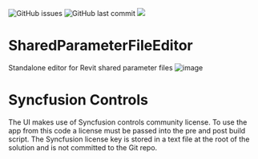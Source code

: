 ![GitHub issues](https://img.shields.io/github/issues/russgreen/SharedParameterFileEditor)
![GitHub last commit](https://img.shields.io/github/last-commit/russgreen/SharedParameterFileEditor)
<img src="https://img.shields.io/badge/.net-6.0-blue">

# SharedParameterFileEditor
Standalone editor for Revit shared parameter files
![image](https://user-images.githubusercontent.com/1886088/156920547-0b7fb0a7-09ba-40da-9388-7f5c5ffd8810.png)

# Syncfusion Controls
The UI makes use of Syncfusion controls community license. To use the app from this code a license must be passed into the pre and post build script.  The Syncfusion license key is stored in a text file at the root of the solution and is not committed to the Git repo.
